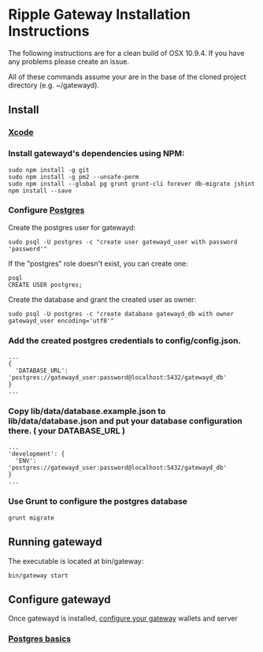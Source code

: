 # Ripple Gateway Installation Instructions

The following instructions are for a clean build of OSX 10.9.4. If you have any problems please create an issue.

All of these commands assume your are in the base of the cloned project directory (e.g. ~/gatewayd).

## Install

### [Xcode](https://developer.apple.com/xcode/downloads/)

### Install gatewayd's dependencies using NPM:

    sudo npm install -g git
    sudo npm install -g pm2 --unsafe-perm
    sudo npm install --global pg grunt grunt-cli forever db-migrate jshint
    npm install --save

### Configure [Postgres](https://help.ubuntu.com/community/PostgreSQL)

Create the postgres user for gatewayd:

    sudo psql -U postgres -c "create user gatewayd_user with password 'password'"

If the "postgres" role doesn't exist, you can create one:

    psql
    CREATE USER postgres;

Create the database and grant the created user as owner:

    sudo psql -U postgres -c "create database gatewayd_db with owner gatewayd_user encoding='utf8'"

### Add the created postgres credentials to config/config.json.

    ...
    {
      'DATABASE_URL': 'postgres://gatewayd_user:password@localhost:5432/gatewayd_db'
    }
    ...

### Copy lib/data/database.example.json to lib/data/database.json and put your database configuration there. ( your DATABASE_URL )

    ...
    'development': {
      'ENV': 'postgres://gatewayd_user:password@localhost:5432/gatewayd_db'
    }
    ...

### Use Grunt to configure the postgres database

    grunt migrate

## Running gatewayd

The executable is located at bin/gateway:

    bin/gateway start

## Configure gatewayd

Once gatewayd is installed, [configure your gateway](./setup.md) wallets and server

### [Postgres basics](http://jazstudios.blogspot.com/2010/06/postgresql-login-commands.html)

